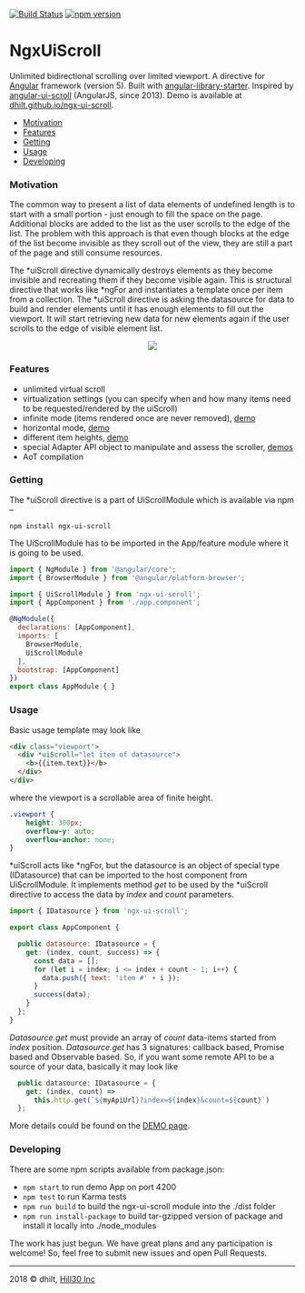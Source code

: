 [![Build Status](https://travis-ci.org/dhilt/ngx-ui-scroll.svg?branch=master)](https://travis-ci.org/dhilt/ngx-ui-scroll)
[![npm version](https://badge.fury.io/js/ngx-ui-scroll.svg)](https://www.npmjs.com/package/ngx-ui-scroll) 

# NgxUiScroll

Unlimited bidirectional scrolling over limited viewport. A directive for [Angular](https://angular.io/) framework (version 5). Built with [angular-library-starter](https://github.com/robisim74/angular-library-starter). Inspired by [angular-ui-scroll](https://github.com/angular-ui/ui-scroll) (AngularJS, since 2013). Demo is available at [dhilt.github.io/ngx-ui-scroll](https://dhilt.github.io/ngx-ui-scroll/).

- [Motivation](#motivation)
- [Features](#features)
- [Getting](#getting)
- [Usage](#usage)
- [Developing](#developing)

### Motivation

The common way to present a list of data elements of undefined length is to start with a small portion - just enough to fill the space on the page. Additional blocks are added to the list as the user scrolls to the edge of the list. The problem with this approach is that even though blocks at the edge of the list become invisible as they scroll out of the view, they are still a part of the page and still consume resources.

The \*uiScroll directive dynamically destroys elements as they become invisible and recreating them if they become visible again. This is structural directive that works like \*ngFor and instantiates a template once per item from a collection. The \*uiScroll directive is asking the datasource for data to build and render elements until it has enough elements to fill out the viewport. It will start retrieving new data for new elements again if the user scrolls to the edge of visible element list.
<p align="center">
  <img src="https://raw.githubusercontent.com/dhilt/ngx-ui-scroll/master/demo/assets/ngx-ui-scroll-demo.gif">
</p>

### Features

 - unlimited virtual scroll
 - virtualization settings (you can specify when and how many items need to be requested/rendered by the uiScroll)
 - infinite mode (items rendered once are never removed), [demo](https://dhilt.github.io/ngx-ui-scroll/#infinite-mode)
 - horizontal mode, [demo](https://dhilt.github.io/ngx-ui-scroll/#horizontal-mode)
 - different item heights, [demo](https://dhilt.github.io/ngx-ui-scroll/#different-item-heights)
 - special Adapter API object to manipulate and assess the scroller, [demos](https://dhilt.github.io/ngx-ui-scroll/adapter)
 - AoT compilation

### Getting

The \*uiScroll directive is a part of UiScrollModule which is available via npm –

`npm install ngx-ui-scroll`

The UiScrollModule has to be imported in the App/feature module where it is going to be used.

```javascript
import { NgModule } from '@angular/core';
import { BrowserModule } from '@angular/platform-browser';

import { UiScrollModule } from 'ngx-ui-scroll';
import { AppComponent } from './app.component';

@NgModule({
  declarations: [AppComponent],
  imports: [
    BrowserModule,
    UiScrollModule
  ],
  bootstrap: [AppComponent]
})
export class AppModule { }
```

### Usage

Basic usage template may look like

```html
<div class="viewport">
  <div *uiScroll="let item of datasource">
    <b>{{item.text}}</b>
  </div>
</div>
```

where the viewport is a scrollable area of finite height.

```css
.viewport {
    height: 300px;
    overflow-y: auto;
    overflow-anchor: none;
}
```

\*uiScroll acts like \*ngFor, but the datasource is an object of special type (IDatasource) that can be imported to the host component from UiScrollModule. It implements method _get_ to be used by the \*uiScroll directive to access the data by _index_ and _count_ parameters.

```javascript
import { IDatasource } from 'ngx-ui-scroll';

export class AppComponent {

  public datasource: IDatasource = {
    get: (index, count, success) => {
      const data = [];
      for (let i = index; i <= index + count - 1; i++) {
        data.push({ text: 'item #' + i });
      }
      success(data);
    }
  };
}
```

_Datasource.get_ must provide an array of _count_ data-items started from _index_ position. _Datasource.get_ has 3 signatures: callback based, Promise based and Observable based. So, if you want some remote API to be a source of your data, basically it may look like

```javascript
  public datasource: IDatasource = {
    get: (index, count) =>
      this.http.get(`${myApiUrl}?index=${index}&count=${count}`)
  };
```

More details could be found on the [DEMO page](https://dhilt.github.io/ngx-ui-scroll/).

### Developing

There are some npm scripts available from package.json:

- `npm start` to run demo App on port 4200
- `npm test` to run Karma tests
- `npm run build` to build the ngx-ui-scroll module into the ./dist folder
- `npm run install-package` to build tar-gzipped version of package and install it locally into ./node_modules

The work has just begun. We have great plans and any participation is welcome! So, feel free to submit new issues and open Pull Requests.

__________

2018 &copy; dhilt, [Hill30 Inc](http://www.hill30.com/)
